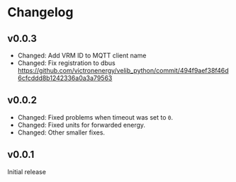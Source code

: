 # Changelog

## v0.0.3
* Changed: Add VRM ID to MQTT client name
* Changed: Fix registration to dbus https://github.com/victronenergy/velib_python/commit/494f9aef38f46d6cfcddd8b1242336a0a3a79563

## v0.0.2
* Changed: Fixed problems when timeout was set to `0`.
* Changed: Fixed units for forwarded energy.
* Changed: Other smaller fixes.

## v0.0.1
Initial release
